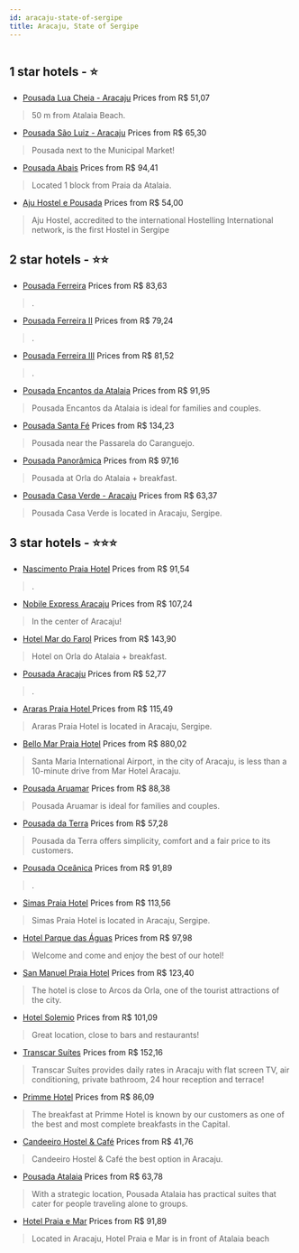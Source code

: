 ```yaml
---
id: aracaju-state-of-sergipe
title: Aracaju, State of Sergipe
---
```


<center><img src="https://static.hotelurbano.com/reservas/prod0/8/8511/5a705e2422ea0_pousada-ferreira.JPG" alt="" /></center>


##  1 star hotels - ⭐️

-    [Pousada Lua Cheia - Aracaju](https://us.hurb.com/hotels/aracaju/pousada-lua-cheia-1633?cmp=18055) Prices from R$ 51,07
   > 50 m from Atalaia Beach.
-    [Pousada São Luiz - Aracaju](https://us.hurb.com/hotels/aracaju/pousada-sao-luiz-3643?cmp=18055) Prices from R$ 65,30
   > Pousada next to the Municipal Market!
-    [Pousada Abais](https://us.hurb.com/hotels/aracaju/pousada-abais-2020?cmp=18055) Prices from R$ 94,41
   > Located 1 block from Praia da Atalaia.
-    [Aju Hostel e Pousada](https://us.hurb.com/hotels/aracaju/aju-hostel-e-pousada-8214?cmp=18055) Prices from R$ 54,00
   > Aju Hostel, accredited to the international Hostelling International network, is the first Hostel in Sergipe

##  2 star hotels - ⭐️⭐️

-    [Pousada Ferreira](https://us.hurb.com/hotels/aracaju/pousada-ferreira-8511?cmp=18055) Prices from R$ 83,63
   > .
-    [Pousada Ferreira II](https://us.hurb.com/hotels/aracaju/pousada-ferreira-ii-8512?cmp=18055) Prices from R$ 79,24
   > .
-    [Pousada Ferreira III](https://us.hurb.com/hotels/aracaju/pousada-ferreira-iii-8513?cmp=18055) Prices from R$ 81,52
   > .
-    [Pousada Encantos da Atalaia](https://us.hurb.com/hotels/aracaju/pousada-encantos-da-atalaia-15319?cmp=18055) Prices from R$ 91,95
   > Pousada Encantos da Atalaia is ideal for families and couples.
-    [Pousada Santa Fé](https://us.hurb.com/hotels/aracaju/pousada-santa-fe-4622?cmp=18055) Prices from R$ 134,23
   > Pousada near the Passarela do Caranguejo.
-    [Pousada Panorâmica](https://us.hurb.com/hotels/aracaju/pousada-panoramica-1180?cmp=18055) Prices from R$ 97,16
   > Pousada at Orla do Atalaia + breakfast.
-    [Pousada Casa Verde - Aracaju](https://us.hurb.com/hotels/aracaju/pousada-casa-verde-aracaju-17909?cmp=18055) Prices from R$ 63,37
   > Pousada Casa Verde is located in Aracaju, Sergipe.

##  3 star hotels - ⭐️⭐️⭐️

-    [Nascimento Praia Hotel](https://us.hurb.com/hotels/aracaju/nascimento-praia-hotel-17800?cmp=18055) Prices from R$ 91,54
   > .
-    [Nobile Express Aracaju](https://us.hurb.com/hotels/aracaju/meps-hotel-3673?cmp=18055) Prices from R$ 107,24
   > In the center of Aracaju!
-    [Hotel Mar do Farol](https://us.hurb.com/hotels/aracaju/hotel-mar-do-farol-1225?cmp=18055) Prices from R$ 143,90
   > Hotel on Orla do Atalaia + breakfast.
-    [Pousada Aracaju](https://us.hurb.com/hotels/aracaju/pousada-aracaju-9004?cmp=18055) Prices from R$ 52,77
   > .
-    [Araras Praia Hotel ](https://us.hurb.com/hotels/aracaju/araras-praia-hotel-6786?cmp=18055) Prices from R$ 115,49
   > Araras Praia Hotel is located in Aracaju, Sergipe.
-    [Bello Mar Praia Hotel](https://us.hurb.com/hotels/aracaju/bello-mar-praia-hotel-6618?cmp=18055) Prices from R$ 880,02
   > Santa Maria International Airport, in the city of Aracaju, is less than a 10-minute drive from Mar Hotel Aracaju.
-    [Pousada Aruamar](https://us.hurb.com/hotels/aracaju/pousada-aruamar-8735?cmp=18055) Prices from R$ 88,38
   > Pousada Aruamar is ideal for families and couples.
-    [Pousada da Terra](https://us.hurb.com/hotels/aracaju/pousada-da-terra-9725?cmp=18055) Prices from R$ 57,28
   > Pousada da Terra offers simplicity, comfort and a fair price to its customers.
-    [Pousada Oceânica](https://us.hurb.com/hotels/aracaju/pousada-oceanica-8965?cmp=18055) Prices from R$ 91,89
   > .
-    [Simas Praia Hotel](https://us.hurb.com/hotels/aracaju/simas-praia-hotel-4989?cmp=18055) Prices from R$ 113,56
   > Simas Praia Hotel is located in Aracaju, Sergipe.
-    [Hotel Parque das Águas](https://us.hurb.com/hotels/aracaju/hotel-parque-das-aguas-7844?cmp=18055) Prices from R$ 97,98
   > Welcome and come and enjoy the best of our hotel!
-    [San Manuel Praia Hotel](https://us.hurb.com/hotels/aracaju/san-manuel-praia-hotel-8667?cmp=18055) Prices from R$ 123,40
   > The hotel is close to Arcos da Orla, one of the tourist attractions of the city.
-    [Hotel Solemio](https://us.hurb.com/hotels/aracaju/hotel-solemio-3658?cmp=18055) Prices from R$ 101,09
   > Great location, close to bars and restaurants!
-    [Transcar Suítes](https://us.hurb.com/hotels/aracaju/transcar-suites-16598?cmp=18055) Prices from R$ 152,16
   > Transcar Suítes provides daily rates in Aracaju with flat screen TV, air conditioning, private bathroom, 24 hour reception and terrace!
-    [Primme Hotel](https://us.hurb.com/hotels/aracaju/primme-hotel-17699?cmp=18055) Prices from R$ 86,09
   > The breakfast at Primme Hotel is known by our customers as one of the best and most complete breakfasts in the Capital.
-    [Candeeiro Hostel & Café](https://us.hurb.com/hotels/aracaju/candeeiro-hostel-cafe-16579?cmp=18055) Prices from R$ 41,76
   > Candeeiro Hostel & Café the best option in Aracaju.
-    [Pousada Atalaia](https://us.hurb.com/hotels/aracaju/pousada-atalaia-9038?cmp=18055) Prices from R$ 63,78
   > With a strategic location, Pousada Atalaia has practical suites that cater for people traveling alone to groups.
-    [Hotel Praia e Mar](https://us.hurb.com/hotels/aracaju/hotel-praia-e-mar-10086?cmp=18055) Prices from R$ 91,89
   > Located in Aracaju, Hotel Praia e Mar is in front of Atalaia beach
